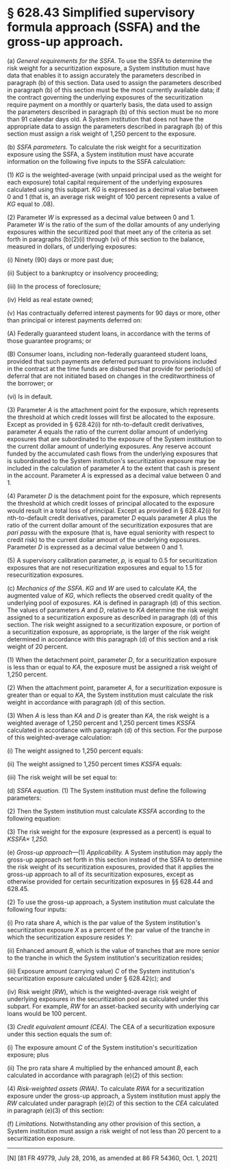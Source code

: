 # § 628.43   Simplified supervisory formula approach (SSFA) and the gross-up approach.

(a) *General requirements for the SSFA.* To use the SSFA to determine the risk weight for a securitization exposure, a System institution must have data that enables it to assign accurately the parameters described in paragraph (b) of this section. Data used to assign the parameters described in paragraph (b) of this section must be the most currently available data; if the contract governing the underlying exposures of the securitization require payment on a monthly or quarterly basis, the data used to assign the parameters described in paragraph (b) of this section must be no more than 91 calendar days old. A System institution that does not have the appropriate data to assign the parameters described in paragraph (b) of this section must assign a risk weight of 1,250 percent to the exposure.


(b) *SSFA parameters.* To calculate the risk weight for a securitization exposure using the SSFA, a System institution must have accurate information on the following five inputs to the SSFA calculation:


(1) *K*_G_ is the weighted-average (with unpaid principal used as the weight for each exposure) total capital requirement of the underlying exposures calculated using this subpart. *K*_G_ is expressed as a decimal value between 0 and 1 (that is, an average risk weight of 100 percent represents a value of *K*_G_ equal to .08).


(2) Parameter *W* is expressed as a decimal value between 0 and 1. Parameter *W* is the ratio of the sum of the dollar amounts of any underlying exposures within the securitized pool that meet any of the criteria as set forth in paragraphs (b)(2)(i) through (vi) of this section to the balance, measured in dollars, of underlying exposures:


(i) Ninety (90) days or more past due;


(ii) Subject to a bankruptcy or insolvency proceeding;


(iii) In the process of foreclosure;


(iv) Held as real estate owned;


(v) Has contractually deferred interest payments for 90 days or more, other than principal or interest payments deferred on:


(A) Federally guaranteed student loans, in accordance with the terms of those guarantee programs; or


(B) Consumer loans, including non-federally guaranteed student loans, provided that such payments are deferred pursuant to provisions included in the contract at the time funds are disbursed that provide for periods(s) of deferral that are not initiated based on changes in the creditworthiness of the borrower; or


(vi) Is in default.


(3) Parameter *A* is the attachment point for the exposure, which represents the threshold at which credit losses will first be allocated to the exposure. Except as provided in § 628.42(i) for nth-to-default credit derivatives, parameter *A* equals the ratio of the current dollar amount of underlying exposures that are subordinated to the exposure of the System institution to the current dollar amount of underlying exposures. Any reserve account funded by the accumulated cash flows from the underlying exposures that is subordinated to the System institution's securitization exposure may be included in the calculation of parameter *A* to the extent that cash is present in the account. Parameter *A* is expressed as a decimal value between 0 and 1.


(4) Parameter *D* is the detachment point for the exposure, which represents the threshold at which credit losses of principal allocated to the exposure would result in a total loss of principal. Except as provided in § 628.42(i) for nth-to-default credit derivatives, parameter *D* equals parameter *A* plus the ratio of the current dollar amount of the securitization exposures that are *pari passu* with the exposure (that is, have equal seniority with respect to credit risk) to the current dollar amount of the underlying exposures. Parameter *D* is expressed as a decimal value between 0 and 1.


(5) A supervisory calibration parameter, *p,* is equal to 0.5 for securitization exposures that are not resecuritization exposures and equal to 1.5 for resecuritization exposures.


(c) *Mechanics of the SSFA*. *K*_G_ and *W* are used to calculate *K*_A_, the augmented value of *K*_G_, which reflects the observed credit quality of the underlying pool of exposures. *K*_A_ is defined in paragraph (d) of this section. The values of parameters *A* and *D*, relative to *K*_A_ determine the risk weight assigned to a securitization exposure as described in paragraph (d) of this section. The risk weight assigned to a securitization exposure, or portion of a securitization exposure, as appropriate, is the larger of the risk weight determined in accordance with this paragraph (d) of this section and a risk weight of 20 percent.


(1) When the detachment point, parameter *D*, for a securitization exposure is less than or equal to *K*_A_, the exposure must be assigned a risk weight of 1,250 percent.


(2) When the attachment point, parameter *A*, for a securitization exposure is greater than or equal to *K*_A_, the System institution must calculate the risk weight in accordance with paragraph (d) of this section.


(3) When *A* is less than *K*_A_ and *D* is greater than *K*_A_, the risk weight is a weighted average of 1,250 percent and 1,250 percent times *K*_SSFA_ calculated in accordance with paragraph (d) of this section. For the purpose of this weighted-average calculation:


(i) The weight assigned to 1,250 percent equals:


(ii) The weight assigned to 1,250 percent times *K*_SSFA_ equals:


(iii) The risk weight will be set equal to:


(d) *SSFA equation.* (1) The System institution must define the following parameters:


(2) Then the System institution must calculate *K*_SSFA_ according to the following equation:


(3) The risk weight for the exposure (expressed as a percent) is equal to *K*_SSFA_*× 1,250.*

(e) *Gross-up approach*—(1) *Applicability.* A System institution may apply the gross-up approach set forth in this section instead of the SSFA to determine the risk weight of its securitization exposures, provided that it applies the gross-up approach to all of its securitization exposures, except as otherwise provided for certain securitization exposures in §§ 628.44 and 628.45.


(2) To use the gross-up approach, a System institution must calculate the following four inputs:


(i) Pro rata share *A*, which is the par value of the System institution's securitization exposure *X* as a percent of the par value of the tranche in which the securitization exposure resides *Y*:


(ii) Enhanced amount *B*, which is the value of tranches that are more senior to the tranche in which the System institution's securitization resides;


(iii) Exposure amount (carrying value) *C* of the System institution's securitization exposure calculated under § 628.42(c); and


(iv) Risk weight (*RW*), which is the weighted-average risk weight of underlying exposures in the securitization pool as calculated under this subpart. For example, *RW* for an asset-backed security with underlying car loans would be 100 percent.


(3) *Credit equivalent amount (CEA).* The CEA of a securitization exposure under this section equals the sum of:


(i) The exposure amount *C* of the System institution's securitization exposure; plus


(ii) The pro rata share *A* multiplied by the enhanced amount *B*, each calculated in accordance with paragraph (e)(2) of this section:


(4) *Risk-weighted assets (RWA)*. To calculate *RWA* for a securitization exposure under the gross-up approach, a System institution must apply the *RW* calculated under paragraph (e)(2) of this section to the *CEA* calculated in paragraph (e)(3) of this section:


(f) *Limitations.* Notwithstanding any other provision of this section, a System institution must assign a risk weight of not less than 20 percent to a securitization exposure.



---

[N] [81 FR 49779, July 28, 2016, as amended at 86 FR 54360, Oct. 1, 2021]




